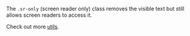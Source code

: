 <div class="not-rich-text">
<Alert>
<template #title>
<h3>What's <code>.sr-only</code>?</h3>
</template>

The `.sr-only` (screen reader only) class removes the visible text but still allows screen readers to
access it.

Check out more [utils](/components/utils).
</Alert>

</div>
